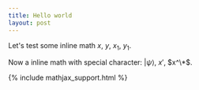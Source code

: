 ```yaml
---
title: Hello world
layout: post
---
```



Let's test some inline math $x$, $y$, $x_1$, $y_1$.

Now a inline math with special character: $|\psi\rangle$, $x'$, $x^\*$.


{% include mathjax_support.html %}

  
